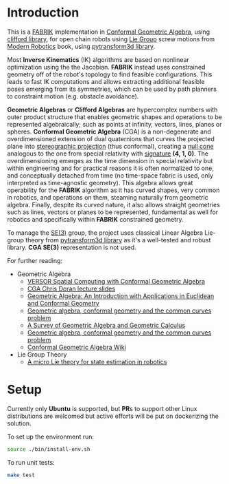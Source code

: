 # Introduction
This is a [FABRIK](https://www.researchgate.net/publication/220632147_FABRIK_A_fast_iterative_solver_for_the_Inverse_Kinematics_problem) implementation in [Conformal Geometric Algebra](https://en.wikipedia.org/wiki/Conformal_geometric_algebra), using [clifford library](https://github.com/RobinHankin/clifford), for open chain robots
using [Lie Group](https://vnav.mit.edu/material/04-05-LieGroups-notes.pdf) screw motions from [Modern Robotics](http://hades.mech.northwestern.edu/index.php/Modern_Robotics) book, using [pytransform3d library](https://dfki-ric.github.io/pytransform3d/).

Most **Inverse Kinematics** (IK) algorithms are based on nonlinear optimization using the the Jacobian. **FABRIK** instead
uses constrained geometry off of the robot's topology to find feasible configurations. This leads to 
fast IK computations and allows extracting additional feasible poses emerging from its symmetries, which
can be used by path planners to constraint motion (e.g. obstacle avoidance). 


**Geometric Algebras** or **Clifford Algebras** are hypercomplex numbers with outer product structure that enables geometric shapes
and operations to be represented algebraically; such as points at infinity, vectors, lines, planes or spheres.
**Conformal Geometric Algebra** (CGA) is a non-degenerate and overdimensioned extension of dual quaternions that 
curves the projected plane into [stereographic projection](https://en.wikipedia.org/wiki/Stereographic_projection) (thus conformal), creating a [null cone](https://en.wikipedia.org/wiki/Light_cone#:~:text=In%20special%20and%20general%20relativity,directions%2C%20would%20take%20through%20spacetime.) analogous
to the one from special relativity with [signature](https://en.wikipedia.org/wiki/Metric_signature) **(4, 1, 0)**. The overdimensioning emerges as the time dimension in special relativity but within engineering and for practical reasons it is often normalized to one, and conceptually detached from time (no time-space fabric is used, only interpreted as time-agnostic geometry). This algebra allows great operability for the 
**FABRIK** algorithm as it has curved shapes, very common in robotics, and operations on them, steaming naturally from geometric algebra. Finally, despite its curved nature, it also allows straight geometries such as lines, vectors or planes to be represented, fundamental as well for robotics and specifically within **FABRIK**
constrained geometry.

To manage the [SE(3)](https://www.seas.upenn.edu/~meam620/slides/kinematicsI.pdf) group, the project uses classical Linear Algebra Lie-group theory from [pytransform3d library](https://dfki-ric.github.io/pytransform3d/) as it's a well-tested and robust library. **CGA SE(3)** representation is not used.

For further reading:
- Geometric Algebra
    - [VERSOR Spatial Computing with Conformal Geometric Algebra](http://wolftype.com/versor/colapinto_masters_final_02.pdf)
    - [CGA Chris Doran lecture slides](http://geometry.mrao.cam.ac.uk/wp-content/uploads/2015/11/GA2015_Lecture7.pdf)
    - [Geometric Algebra: An Introduction with Applications in Euclidean and Conformal Geometry](https://scholarworks.sjsu.edu/cgi/viewcontent.cgi?article=7943&context=etd_theses)
    - [Geometric algebra, conformal geometry and the common curves problem](https://kth.diva-portal.org/smash/get/diva2:1120584/FULLTEXT01.pdf)
    - [A Survey of Geometric Algebra and Geometric Calculus](http://www.faculty.luther.edu/~macdonal/GA&GC.pdf)
    - [Geometric algebra, conformal geometry and the common curves problem](https://kth.diva-portal.org/smash/get/diva2:1120584/FULLTEXT01.pdf)
    - [Conformal Geometric Algebra Wiki](https://conformalgeometricalgebra.org)
- Lie Group Theory
    - [A micro Lie theory for state estimation in robotics](https://arxiv.org/pdf/1812.01537.pdf)

# Setup
Currently only **Ubuntu** is supported, but **PR**s to support other Linux distributions
are welcomed but active efforts will be put on dockerizing the solution.

To set up the environment run:
```bash
source ./bin/install-env.sh
```

To run unit tests:
```bash
make test
```
